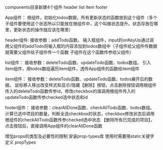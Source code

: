 components目录新建4个组件 header list item footer

App组件：
根组件，初始化todos数据，所有更新状态的函数放到这个组件（多个子组件要使用这个状态所以只能放在根组件中，这个叫做状态提升。状态存放在哪里，更新状态的操作就应该在哪里）

header组件: 
接收参数：addTodo函数。
输入框组件，input的onKeyUp通过调用父组件的addTodo将输入框的内容添加到todos数组中（子组件给父组件传数据  就需要父组件给子组件传一个函数  子组件在这个函数传参给父组件）

list组件：
接收参数：deleteTodo函数、updateTodo函数、todos数组。
引入item组件，用todos数组遍历item组件，透传App组件的函数给item组件

item组件：
接收参数：deleteTodo函数、updateTodo函数、todos展开后的数据。
鼠标移入移出改变样式和显示/隐藏【删除】按钮，点击删除按钮调用根组件传入的deleteTodo函数传参id，修改checkbox的值调用根组件传入的updateTodo函数传参checked选中状态和id

footer组件：
接收参数：clearAllDone函数、checkAllTodo函数、todos数组。
计算已选中项目的数量，判断全选checkbox的状态，checkbox修改状态后调用根组件的checkAllTodo函数传参checked选中状态
【删除所有已完成的项目】，点击按钮后，直接调用App组件的clearAllDone函数


增加props的类型及必要性的限制
安装prop-types库   使用时需要用static关键字定义 propTypes